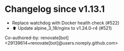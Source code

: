 # Changelog since v1.13.1
- Replace watchdog with Docker health check (#522) 
- ⬆️ Update alpine_3_18/nginx to v1.24.0-r4 (#521)

Co-authored-by: renovate[bot] <29139614+renovate[bot]@users.noreply.github.com> 
